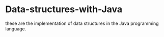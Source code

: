 # Data-structures-with-Java
these are the implementation of data structures in the Java programming language.
